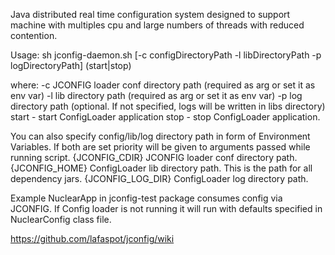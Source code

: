 Java distributed real time configuration system designed to support machine with multiples cpu and large numbers of threads with reduced contention.

Usage: sh jconfig-daemon.sh [-c configDirectoryPath -l libDirectoryPath -p logDirectoryPath] 
(start|stop) 

where: 
    -c  JCONFIG loader conf directory path (required as arg or set it as env var)
    -l  lib directory path  (required as arg or set it as env var)
    -p  log directory path (optional. If not specified, logs will be written in libs directory)
    start - start ConfigLoader application 
    stop - stop ConfigLoader application. 
 
You can also specify config/lib/log directory path in form of Environment Variables. 
If both are set priority will be given to arguments passed while running script. 
   {JCONFIG_CDIR}  JCONFIG loader conf directory path. 
   {JCONFIG_HOME}  ConfigLoader lib directory path. This is the path for all dependency jars. 
   {JCONFIG_LOG_DIR} ConfigLoader log directory path.     

Example
NuclearApp in jconfig-test package consumes config via JCONFIG. If Config loader is not running it will run with defaults specified
in NuclearConfig class file. 

https://github.com/lafaspot/jconfig/wiki
